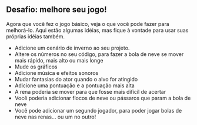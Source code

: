 ## Desafio: melhore seu jogo!
Agora que você fez o jogo básico, veja o que você pode fazer para melhorá-lo. Aqui estão algumas idéias, mas fique à vontade para usar suas próprias idéias também.

+ Adicione um cenário de inverno ao seu projeto.
+ Altere os números no seu código, para fazer a bola de neve se mover mais rápido, mais alto ou mais longe
+ Mude os gráficos
+ Adicione música e efeitos sonoros
+ Mudar fantasias do ator quando o alvo for atingido
+ Adicione uma pontuação e a pontuação mais alta
+ A rena poderia se mover para que fosse mais difícil de acertar
+ Você poderia adicionar flocos de neve ou pássaros que param a bola de neve
+ Você pode adicionar um segundo jogador, para poder jogar bolas de neve nas renas... ou um no outro!
